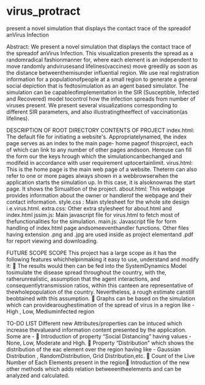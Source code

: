 # virus_protract
present a novel simulation that displays the contact trace of the spreadof anVirus Infection

Abstract: 
We present a novel simulation that displays the contact trace of the spreadof anVirus Infection. This visualization presents the spread as a randomradical fashionmanner for, where each element is an independent to move randomly andvirusesand lifelines(vaccines) move greedily as soon as the distance betweenthemisunder influential region. We use real registration information for a populationofpeople at a small region to generate a general social depiction that is fedtosimulation as an agent based simulator. The simulation can be capableofimplementation in the SIR (Susceptible, Infected and Recovered) model tocontrol
how the infection spreads from number of viruses present. We present several
visualizations corresponding to different SIR parameters, and also illustratingtheeffect of vaccination(as lifelines).

DESCRIPTION OF ROOT DIRECTORY CONTENTS OF PROJECT
index.html: The default file for initiating a website's. Appropriatelynamed, the index page serves as an index to the main page- home pageof thisproject, each of which can link to any number of other pages andsoon. Hereuse can fill the form our the keys hrough which the simulationcanbechanged and modifeid in accordance with user requirement uptocertainlimit. 
virus.html: This is the home page is the main web page of a website. Theterm can also refer to one or more pages always shown in a webbrowserwhen the application starts the simulation up. In this case, it is alsoknownas the start page. It shows the Simualtion of the project. 
about.html: This webpage provides information about the owner or handlerof the webpage and their contact information. 
style.css : Main stylesheet for the whole site design i.e.virus.html. 
extra.css: Other extra stylesheet for about.html and index.html
jssim.js: Main javascript file for virus.html to fetch most of thefunctionalities for the simulation. 
main.js: Javascript file for form handling of index.html page andsomeeventhandler functions. 
Other files having extension .png and .jpg are used inside as project elementand .pdf for report viewing and downloading.

FUTURE SCOPE
SCOPE
This project has a large scope as it has the following features whichhelpinmaking it easy to use, understand and modify it:
 The results would then can be fed into the SystemDynamics Model tosimulate the disease spread throughout the country, with the, ratherunrealistic, assumption that the agent interactions, and consequentlytransmission ratios, within this canteen are representative of thewholepopulation of the country. Nevertheless, a rough estimate canstill beobtained with this assumption.  Graphs can be based on the simulation which can providearoughestimation of the spread of virus in a region like - High , Low, Mediuminfected region

TO-DO LIST
Different new Attributes/properties can be intuced which increase thevalueand information content presented by the application. Some are -  Introduction of property “Social Distancing” having values - None, Low, Moderate and High.  Property “Distribution” which shows the distribution of the eac element
over the region having like - Gaussian Distribution , RandomDistribution, Grid Distribution,etc.  Count of the Live Number of Each Elements present in the region Introduction of the new other methods which adds relation betweeentheelements and can be analyzed and calculated.
